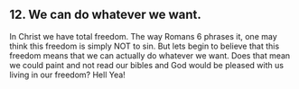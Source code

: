 ## 12. We can do whatever we want.
In Christ we have total freedom. The way Romans 6 phrases it, one may think this freedom is simply NOT to sin.
But lets begin to believe that this freedom means that we can actually do whatever we want.
Does that mean we could paint and not read our bibles and God would be pleased with us living in our freedom? Hell Yea!
